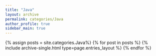 ```yaml
---
title: "Java"
layout: archive
permalink: categories/Java
author_profile: true
sidebar_main: true
---
```



{% assign posts = site.categories.Java%}
{% for post in posts %} {% include archive-single.html type=page.entries_layout %} {% endfor %}
